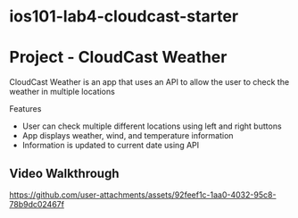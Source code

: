 # ios101-lab4-cloudcast-starter

# Project - CloudCast Weather

CloudCast Weather is an app that uses an API to allow the user to check the weather in multiple locations

Features

- User can check multiple different locations using left and right buttons
- App displays weather, wind, and temperature information
- Information is updated to current date using API


## Video Walkthrough

https://github.com/user-attachments/assets/92feef1c-1aa0-4032-95c8-78b9dc02467f



